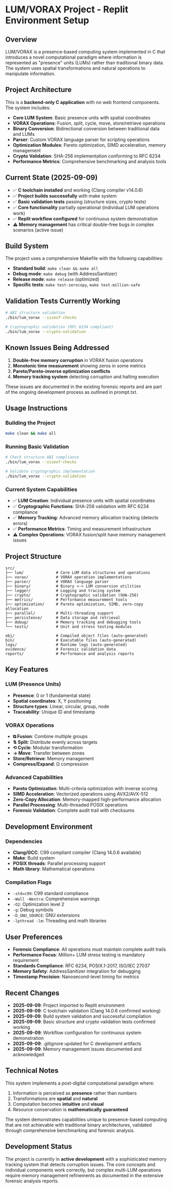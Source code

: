 # LUM/VORAX Project - Replit Environment Setup

## Overview
LUM/VORAX is a presence-based computing system implemented in C that introduces a novel computational paradigm where information is represented as "presence" units (LUMs) rather than traditional binary data. The system uses spatial transformations and natural operations to manipulate information.

## Project Architecture
This is a **backend-only C application** with no web frontend components. The system includes:

- **Core LUM System**: Basic presence units with spatial coordinates
- **VORAX Operations**: Fusion, split, cycle, move, store/retrieve operations 
- **Binary Conversion**: Bidirectional conversion between traditional data and LUMs
- **Parser**: Custom VORAX language parser for scripting operations
- **Optimization Modules**: Pareto optimization, SIMD acceleration, memory management
- **Crypto Validation**: SHA-256 implementation conforming to RFC 6234
- **Performance Metrics**: Comprehensive benchmarking and analysis tools

## Current State (2025-09-09)
- ✅ **C toolchain installed** and working (Clang compiler v14.0.6)
- ✅ **Project builds successfully** with make system
- ✅ **Basic validation tests** passing (structure sizes, crypto tests)  
- ✅ **Core functionality** partially operational (individual LUM operations work)
- ✅ **Replit workflow configured** for continuous system demonstration
- ⚠️ **Memory management** has critical double-free bugs in complex scenarios (active issue)

## Build System
The project uses a comprehensive Makefile with the following capabilities:
- **Standard build**: `make clean && make all`
- **Debug mode**: `make debug` (with AddressSanitizer)
- **Release mode**: `make release` (optimized)
- **Specific tests**: `make test-zerocopy`, `make test-million-safe`

## Validation Tests Currently Working
```bash
# ABI structure validation
./bin/lum_vorax --sizeof-checks

# Cryptographic validation (RFC 6234 compliant)
./bin/lum_vorax --crypto-validation
```

## Known Issues Being Addressed
1. **Double-free memory corruption** in VORAX fusion operations
2. **Monotonic time measurement** showing zeros in some metrics
3. **Pareto/Pareto-inverse optimization conflicts** 
4. **Memory tracking system** detecting corruption and halting execution

These issues are documented in the existing forensic reports and are part of the ongoing development process as outlined in prompt.txt.

## Usage Instructions

### Building the Project
```bash
make clean && make all
```

### Running Basic Validation
```bash
# Check structure ABI compliance
./bin/lum_vorax --sizeof-checks

# Validate cryptographic implementation  
./bin/lum_vorax --crypto-validation
```

### Current System Capabilities
- ✅ **LUM Creation**: Individual presence units with spatial coordinates
- ✅ **Cryptographic Functions**: SHA-256 validation with RFC 6234 compliance
- ✅ **Memory Tracking**: Advanced memory allocation tracking (detects errors)
- ✅ **Performance Metrics**: Timing and measurement infrastructure
- ⚠️ **Complex Operations**: VORAX fusion/split have memory management issues

## Project Structure
```
src/
├── lum/              # Core LUM data structures and operations
├── vorax/            # VORAX operation implementations  
├── parser/           # VORAX language parser
├── binary/           # Binary <-> LUM conversion utilities
├── logger/           # Logging and tracing system
├── crypto/           # Cryptographic validation (SHA-256)
├── metrics/          # Performance measurement tools
├── optimization/     # Pareto optimization, SIMD, zero-copy allocation
├── parallel/         # Multi-threading support
├── persistence/      # Data storage and retrieval
├── debug/            # Memory tracking and debugging tools
└── tests/            # Unit and stress testing modules

obj/                  # Compiled object files (auto-generated)
bin/                  # Executable files (auto-generated)  
logs/                 # Runtime logs (auto-generated)
evidence/             # Forensic validation data
reports/              # Performance and analysis reports
```

## Key Features

### LUM (Presence Units)
- **Presence**: 0 or 1 (fundamental state)
- **Spatial coordinates**: X, Y positioning
- **Structure types**: Linear, circular, group, node
- **Traceability**: Unique ID and timestamp

### VORAX Operations
- **⧉ Fusion**: Combine multiple groups
- **⇅ Split**: Distribute evenly across targets
- **⟲ Cycle**: Modular transformation
- **→ Move**: Transfer between zones
- **Store/Retrieve**: Memory management
- **Compress/Expand**: Ω compression

### Advanced Capabilities
- **Pareto Optimization**: Multi-criteria optimization with inverse scoring
- **SIMD Acceleration**: Vectorized operations using AVX2/AVX-512
- **Zero-Copy Allocation**: Memory-mapped high-performance allocation
- **Parallel Processing**: Multi-threaded POSIX operations
- **Forensic Validation**: Complete audit trail with checksums

## Development Environment

### Dependencies
- **Clang/GCC**: C99 compliant compiler (Clang 14.0.6 available)
- **Make**: Build system
- **POSIX threads**: Parallel processing support
- **Math library**: Mathematical operations

### Compilation Flags
- `-std=c99`: C99 standard compliance
- `-Wall -Wextra`: Comprehensive warnings
- `-O2`: Optimization level 2
- `-g`: Debug symbols
- `-D_GNU_SOURCE`: GNU extensions
- `-lpthread -lm`: Threading and math libraries

## User Preferences
- **Forensic Compliance**: All operations must maintain complete audit trails
- **Performance Focus**: Million+ LUM stress testing is mandatory requirement
- **Standards Compliance**: RFC 6234, POSIX.1-2017, ISO/IEC 27037
- **Memory Safety**: AddressSanitizer integration for debugging
- **Timestamp Precision**: Nanosecond-level timing for metrics

## Recent Changes
- **2025-09-09**: Project imported to Replit environment
- **2025-09-09**: C toolchain validation (Clang 14.0.6 confirmed working)
- **2025-09-09**: Build system validation and successful compilation
- **2025-09-09**: Basic structure and crypto validation tests confirmed working
- **2025-09-09**: Workflow configuration for continuous system demonstration
- **2025-09-09**: .gitignore updated for C development artifacts
- **2025-09-09**: Memory management issues documented and acknowledged

## Technical Notes
This system implements a post-digital computational paradigm where:
1. Information is perceived as **presence** rather than numbers
2. Transformations are **spatial** and **natural**
3. Computation becomes **intuitive** and **visual**  
4. Resource conservation is **mathematically guaranteed**

The system demonstrates capabilities unique to presence-based computing that are not achievable with traditional binary architectures, validated through comprehensive benchmarking and forensic analysis.

## Development Status
The project is currently in **active development** with a sophisticated memory tracking system that detects corruption issues. The core concepts and individual components work correctly, but complex multi-LUM operations require memory management refinements as documented in the extensive forensic analysis reports.